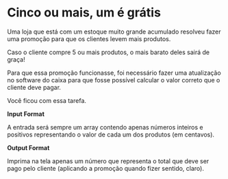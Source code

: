 
# Cinco ou mais, um é grátis

Uma loja que está com um estoque muito grande acumulado resolveu fazer uma promoção para que os clientes levem mais produtos.

Caso o cliente compre 5 ou mais produtos, o mais barato deles sairá de graça!

Para que essa promoção funcionasse, foi necessário fazer uma atualização no software do caixa para que fosse possível calcular o valor correto que o cliente deve pagar.

Você ficou com essa tarefa.


**Input Format**

A entrada será sempre um array contendo apenas números inteiros e positivos representando o valor de cada um dos produtos (em centavos).



**Output Format**

Imprima na tela apenas um número que representa o total que deve ser pago pelo cliente (aplicando a promoção quando fizer sentido, claro).


